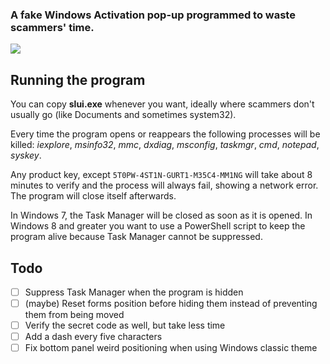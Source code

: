 ### A fake Windows Activation pop-up programmed to waste scammers' time.

![](https://puu.sh/BxBQP.png)

## Running the program
You can copy **slui.exe** whenever you want, ideally where scammers don't usually go (like Documents and sometimes system32).

Every time the program opens or reappears the following processes will be killed: *iexplore*, *msinfo32*, *mmc*, *dxdiag*, *msconfig*, *taskmgr*, *cmd*, *notepad*, *syskey*.

Any product key, except ```5T0PW-4ST1N-GURT1-M35C4-MM1NG``` will take about 8 minutes to verify and the process will always fail, showing a network error. The program will close itself afterwards.

In Windows 7, the Task Manager will be closed as soon as it is opened. In Windows 8 and greater you want to use a PowerShell script to keep the program alive because Task Manager cannot be suppressed.

## Todo
- [ ] Suppress Task Manager when the program is hidden
- [ ] \(maybe) Reset forms position before hiding them instead of preventing them from being moved
- [ ] Verify the secret code as well, but take less time
- [ ] Add a dash every five characters
- [ ] Fix bottom panel weird positioning when using Windows classic theme
